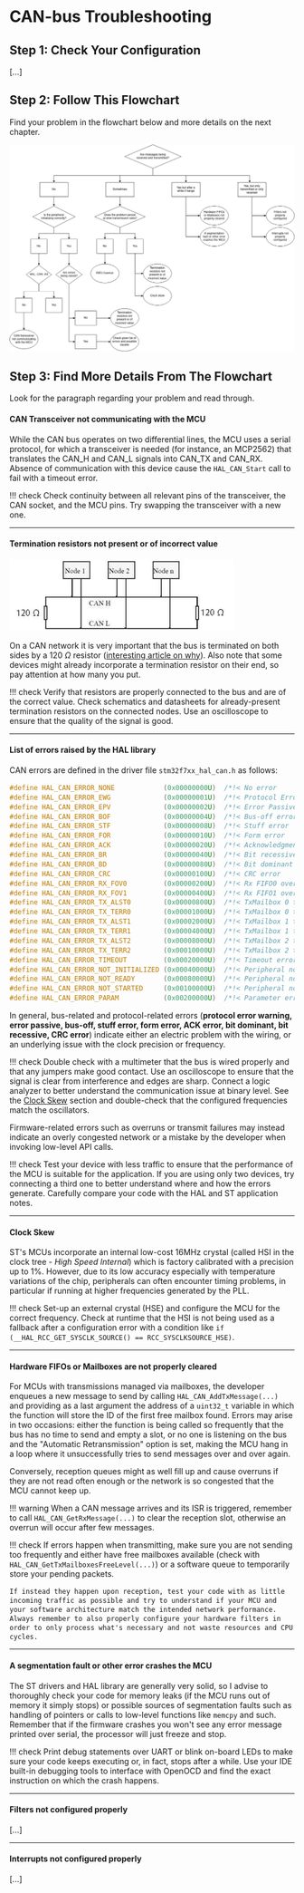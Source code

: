# CAN-bus Troubleshooting

## Step 1: Check Your Configuration
[...]

## Step 2: Follow This Flowchart
Find your problem in the flowchart below and more details on the next chapter.

![CAN Troubleshooting Flowchart](can-flowchart.png)

## Step 3: Find More Details From The Flowchart
Look for the paragraph regarding your problem and read through.

#### CAN Transceiver not communicating with the MCU
While the CAN bus operates on two differential lines, the MCU uses a serial protocol, for which a transceiver is needed (for instance, an MCP2562) that translates the CAN_H and CAN_L signals into CAN_TX and CAN_RX. Absence of communication with this device cause the `HAL_CAN_Start` call to fail with a timeout error.

!!! check
    Check continuity between all relevant pins of the transceiver, the CAN socket, and the MCU pins. Try swapping the transceiver with a new one.

---

#### Termination resistors not present or of incorrect value

![CAN bus layout](can-bus.png)

On a CAN network it is very important that the bus is terminated on both sides by a 120 $\Omega$ resistor ([interesting article on why](https://e2e.ti.com/blogs_/b/industrial_strength/posts/the-importance-of-termination-networks-in-can-transceivers)). Also note that some devices might already incorporate a termination resistor on their end, so pay attention at how many you put.

!!! check
    Verify that resistors are properly connected to the bus and are of the correct value. Check schematics and datasheets for already-present termination resistors on the connected nodes. Use an oscilloscope to ensure that the quality of the signal is good.

---

#### List of errors raised by the HAL library
CAN errors are defined in the driver file `stm32f7xx_hal_can.h` as follows:

```C
#define HAL_CAN_ERROR_NONE            (0x00000000U)  /*!< No error                                             */
#define HAL_CAN_ERROR_EWG             (0x00000001U)  /*!< Protocol Error Warning                               */
#define HAL_CAN_ERROR_EPV             (0x00000002U)  /*!< Error Passive                                        */
#define HAL_CAN_ERROR_BOF             (0x00000004U)  /*!< Bus-off error                                        */
#define HAL_CAN_ERROR_STF             (0x00000008U)  /*!< Stuff error                                          */
#define HAL_CAN_ERROR_FOR             (0x00000010U)  /*!< Form error                                           */
#define HAL_CAN_ERROR_ACK             (0x00000020U)  /*!< Acknowledgment error                                 */
#define HAL_CAN_ERROR_BR              (0x00000040U)  /*!< Bit recessive error                                  */
#define HAL_CAN_ERROR_BD              (0x00000080U)  /*!< Bit dominant error                                   */
#define HAL_CAN_ERROR_CRC             (0x00000100U)  /*!< CRC error                                            */
#define HAL_CAN_ERROR_RX_FOV0         (0x00000200U)  /*!< Rx FIFO0 overrun error                               */
#define HAL_CAN_ERROR_RX_FOV1         (0x00000400U)  /*!< Rx FIFO1 overrun error                               */
#define HAL_CAN_ERROR_TX_ALST0        (0x00000800U)  /*!< TxMailbox 0 transmit failure due to arbitration lost */
#define HAL_CAN_ERROR_TX_TERR0        (0x00001000U)  /*!< TxMailbox 0 transmit failure due to transmit error   */
#define HAL_CAN_ERROR_TX_ALST1        (0x00002000U)  /*!< TxMailbox 1 transmit failure due to arbitration lost */
#define HAL_CAN_ERROR_TX_TERR1        (0x00004000U)  /*!< TxMailbox 1 transmit failure due to transmit error   */
#define HAL_CAN_ERROR_TX_ALST2        (0x00008000U)  /*!< TxMailbox 2 transmit failure due to arbitration lost */
#define HAL_CAN_ERROR_TX_TERR2        (0x00010000U)  /*!< TxMailbox 2 transmit failure due to transmit error   */
#define HAL_CAN_ERROR_TIMEOUT         (0x00020000U)  /*!< Timeout error                                        */
#define HAL_CAN_ERROR_NOT_INITIALIZED (0x00040000U)  /*!< Peripheral not initialized                           */
#define HAL_CAN_ERROR_NOT_READY       (0x00080000U)  /*!< Peripheral not ready                                 */
#define HAL_CAN_ERROR_NOT_STARTED     (0x00100000U)  /*!< Peripheral not started                               */
#define HAL_CAN_ERROR_PARAM           (0x00200000U)  /*!< Parameter error                                      */
```

In general, bus-related and protocol-related errors (**protocol error warning, error passive, bus-off, stuff error, form error, ACK error, bit dominant, bit recessive, CRC error**) indicate either an electric problem with the wiring, or an underlying issue with the clock precision or frequency.

!!! check
    Double check with a multimeter that the bus is wired properly and that any jumpers make good contact. Use an oscilloscope to ensure that the signal is clear from interference and edges are sharp. Connect a logic analyzer to better understand the communication issue at binary level. See the [Clock Skew](#clock-skew) section and double-check that the configured frequencies match the oscillators.

Firmware-related errors such as overruns or transmit failures may instead indicate an overly congested network or a mistake by the developer when invoking low-level API calls.

!!! check
    Test your device with less traffic to ensure that the performance of the MCU is suitable for the application. If you are using only two devices, try connecting a third one to better understand where and how the errors generate. Carefully compare your code with the HAL and ST application notes.

---

#### Clock Skew
ST's MCUs incorporate an internal low-cost 16MHz crystal (called HSI in the clock tree - *High Speed Internal*) which is factory calibrated with a precision up to 1%. However, due to its low accuracy especially with temperature variations of the chip, peripherals can often encounter timing problems, in particular if running at higher frequencies generated by the PLL.

!!! check
    Set-up an external crystal (HSE) and configure the MCU for the correct frequency. Check at runtime that the HSI is not being used as a fallback after a configuration error with a condition like `if (__HAL_RCC_GET_SYSCLK_SOURCE() == RCC_SYSCLKSOURCE_HSE)`.

---

#### Hardware FIFOs or Mailboxes are not properly cleared
For MCUs with transmissions managed via mailboxes, the developer enqueues a new message to send by calling `HAL_CAN_AddTxMessage(...)` and providing as a last argument the address of a `uint32_t` variable in which the function will store the ID of the first free mailbox found. Errors may arise in two occasions: either the function is being called so frequently that the bus has no time to send and empty a slot, or no one is listening on the bus and the "Automatic Retransmission" option is set, making the MCU hang in a loop where it unsuccessfully tries to send messages over and over again.

Conversely, reception queues might as well fill up and cause overruns if they are not read often enough or the network is so congested that the MCU cannot keep up.

!!! warning
    When a CAN message arrives and its ISR is triggered, remember to call `HAL_CAN_GetRxMessage(...)` to clear the reception slot, otherwise an overrun will occur after few messages.

!!! check
    If errors happen when transmitting, make sure you are not sending too frequently and either have free mailboxes available (check with `HAL_CAN_GetTxMailboxesFreeLevel(...)`) or a software queue to temporarily store your pending packets.

    If instead they happen upon reception, test your code with as little incoming traffic as possible and try to understand if your MCU and your software architecture match the intended network performance. Always remember to also properly configure your hardware filters in order to only process what's necessary and not waste resources and CPU cycles.

---

#### A segmentation fault or other error crashes the MCU
The ST drivers and HAL library are generally very solid, so I advise to thoroughly check your code for memory leaks (if the MCU runs out of memory it simply stops) or possible sources of segmentation faults such as handling of pointers or calls to low-level functions like `memcpy` and such. Remember that if the firmware crashes you won't see any error message printed over serial, the processor will just freeze and stop.

!!! check
    Print debug statements over UART or blink on-board LEDs to make sure your code keeps executing or, in fact, stops after a while. Use your IDE built-in debugging tools to interface with OpenOCD and find the exact instruction on which the crash happens.

---

#### Filters not configured properly
[...]

---

#### Interrupts not configured properly
[...]
